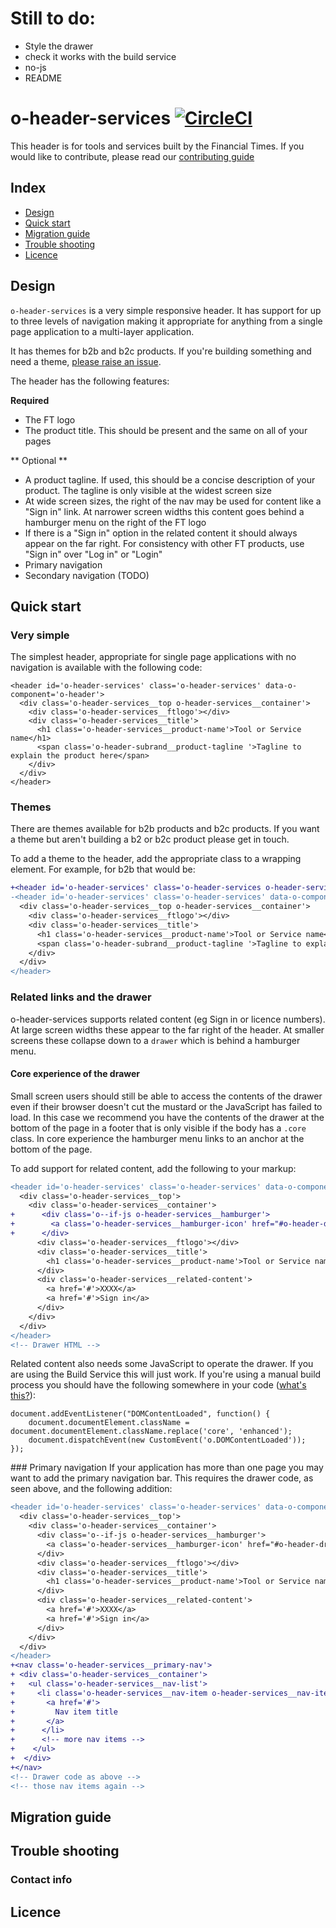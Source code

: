 # Still to do:
- Style the drawer
- check it works with the build service
- no-js
- README



# o-header-services [![CircleCI](https://circleci.com/gh/Financial-Times/o-header.png?style=shield&circle-token=41f2b7b7e669f2d4adb55ad97cf755d3ed4b93c3)](https://circleci.com/gh/Financial-Times/o-header-services)

This header is for tools and services built by the Financial Times. If you would like to contribute, please read our [contributing guide](contributing.md)

## Index
- [Design](#design)
- [Quick start](#quick-start)
- [Migration guide](#migration-guide)
- [Trouble shooting](#trouble-shooting)
- [Licence](#licence)

## Design
`o-header-services` is a very simple responsive header. It has support for up to three levels of navigation making it appropriate for anything from a single page application to a multi-layer application.

It has themes for b2b and b2c products. If you're building something and need a theme, [please raise an issue](../../issues).

The header has the following features:

**Required**
- The FT logo
- The product title. This should be present and the same on all of your pages

** Optional **
- A product tagline. If used, this should be a concise description of your product. The tagline is only visible at the widest screen size
- At wide screen sizes, the right of the nav may be used for content like a "Sign in" link. At narrower screen widths this content goes behind a hamburger menu on the right of the FT logo
- If there is a "Sign in" option in the related content it should always appear on the far right. For consistency with other FT products, use "Sign in" over "Log in" or "Login"
- Primary navigation
- Secondary navigation (TODO)


## Quick start

### Very simple
The simplest header, appropriate for single page applications with no navigation is available with the following code:

```
<header id='o-header-services' class='o-header-services' data-o-component='o-header'>
  <div class='o-header-services__top o-header-services__container'>
    <div class='o-header-services__ftlogo'></div>
    <div class='o-header-services__title'>
      <h1 class='o-header-services__product-name'>Tool or Service name</h1>
      <span class='o-header-subrand__product-tagline '>Tagline to explain the product here</span>
    </div>
  </div>
</header>
```

### Themes
There are themes available for b2b products and b2c products. If you want a theme but aren't building a b2 or b2c product please get in touch.

To add a theme to the header, add the appropriate class to a wrapping element. For example, for b2b that would be:

```diff
+<header id='o-header-services' class='o-header-services o-header-services--b2b' data-o-component='o-header'>
-<header id='o-header-services' class='o-header-services' data-o-component='o-header'>
  <div class='o-header-services__top o-header-services__container'>
    <div class='o-header-services__ftlogo'></div>
    <div class='o-header-services__title'>
      <h1 class='o-header-services__product-name'>Tool or Service name</h1>
      <span class='o-header-subrand__product-tagline '>Tagline to explain the product here</span>
    </div>
  </div>
</header>
```

### Related links and the drawer

o-header-services supports related content (eg Sign in or licence numbers). At large screen widths these appear to the far right of the header. At smaller screens these collapse down to a `drawer` which is behind a hamburger menu.

#### Core experience of the drawer
Small screen users should still be able to access the contents of the drawer even if their browser doesn't cut the mustard or the JavaScript has failed to load. In this case we recommend you have the contents of the drawer at the bottom of the page in a footer that is only visible if the body has a `.core` class. In core experience the hamburger menu links to an anchor at the bottom of the page.

To add support for related content, add the following to your markup:

```diff
<header id='o-header-services' class='o-header-services' data-o-component='o-header'>
  <div class='o-header-services__top'>
    <div class='o-header-services__container'>
+      <div class='o--if-js o-header-services__hamburger'>
+        <a class='o-header-services__hamburger-icon' href="#o-header-drawer"  aria-controls="o-header-drawer"></a>
+      </div>
      <div class='o-header-services__ftlogo'></div>
      <div class='o-header-services__title'>
        <h1 class='o-header-services__product-name'>Tool or Service name</h1><span class='o-header-subrand__product-tagline '>Tagline to explain the product here</span>
      </div>
      <div class='o-header-services__related-content'>
        <a href='#'>XXXX</a>
        <a href='#'>Sign in</a>
      </div>
    </div>
  </div>
</header>
<!-- Drawer HTML -->
```

Related content also needs some JavaScript to operate the drawer. If you are using the Build Service this will just work. If you're using a manual build process you should have the following somewhere in your code ([what's this?](http://origami.ft.com/docs/developer-guide/modules/initialising-modules/)):

```
document.addEventListener("DOMContentLoaded", function() {
	document.documentElement.className = document.documentElement.className.replace('core', 'enhanced');
	document.dispatchEvent(new CustomEvent('o.DOMContentLoaded'));
});
```

### Primary navigation
If your application has more than one page you may want to add the primary navigation bar.
This requires the drawer code, as seen above, and the following addition:

```diff
<header id='o-header-services' class='o-header-services' data-o-component='o-header'>
  <div class='o-header-services__top'>
    <div class='o-header-services__container'>
      <div class='o--if-js o-header-services__hamburger'>
        <a class='o-header-services__hamburger-icon' href="#o-header-drawer"  aria-controls="o-header-drawer"></a>
      </div>
      <div class='o-header-services__ftlogo'></div>
      <div class='o-header-services__title'>
        <h1 class='o-header-services__product-name'>Tool or Service name</h1><span class='o-header-subrand__product-tagline '>Tagline to explain the product here</span>
      </div>
      <div class='o-header-services__related-content'>
        <a href='#'>XXXX</a>
        <a href='#'>Sign in</a>
      </div>
    </div>
  </div>
</header>
+<nav class='o-header-services__primary-nav'>
+ <div class='o-header-services__container'>
+   <ul class='o-header-services__nav-list'>
+     <li class='o-header-services__nav-item o-header-services__nav-item--selected'>
+       <a href='#'>
+         Nav item title
+       </a>
+      </li>
+      <!-- more nav items -->
+    </ul>
+  </div>
+</nav>
<!-- Drawer code as above -->
<!-- those nav items again -->
```

## Migration guide
## Trouble shooting
### Contact info
## Licence
